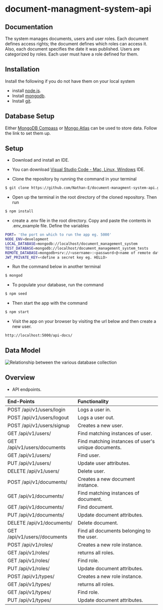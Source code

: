 # document-managment-system-api

## Documentation

The system manages documents, users and user roles. Each document defines access rights; the document defines which roles can access it. Also, each document specifies the date it was published.
Users are categorized by roles. Each user must have a role defined for them.

## Installation
Install the following if you do not have them on your local system

* install [node.js](http://nodejs.org/).
* Install [mongodb](https://www.mongodb.org/downloads).
* Install [git](https://www.atlassian.com/git/tutorials/install-git).

## Database Setup

Either [MongoDB Compass](https://docs.mongodb.com/compass/master/install/) or [Mongo Atlas](https://www.mongodb.com/cloud/atlas) can be used to store data. Follow the link to set them up.

## Setup
* Download and install an IDE.
* You can download [Visual Studio Code - Mac, Linux, Windows](https://code.visualstudio.com/download) IDE.

* Clone the repository by running the command in your terminal

```sh
$ git clone https://github.com/Nathan-E/document-managment-system-api.git
```
* Open up the terminal in the root directory of the cloned repository. Then run

```sh
$ npm install
```
* create a .env file in the root directory. Copy and paste the contents in .env_example file. Define the variables

```sh
PORT= 'the port on which to run the app eg. 5000'
NODE_ENV=development
LOCAL_DATABASE=mongodb://localhost/document_management_system
TEST_DATABASE=mongodb://localhost/document_management_system_tests
REMOTE_DATABASE=mongodb+srv://<username>:<password>@<name of remote database, atlas>db-ua8ev.mongodb.net/test?retryWrites=true
JWT_PRIVATE_KEY=<define a secret key eg. HELLO>
```
* Run the command below in another terminal

```sh
$ mongod
```

* To populate your database, run the command

```sh
$ npm seed
```

* Then start the app with the command

```sh
$ npm start
```
* Visit the app on your browser by visiting the url below
and then create a new user.

```sh
http://localhost:5000/api-docs/
```

## Data Model
![Relationship between the various database collection](https://github.com/Nathan-E/document-managment-system-api/blob/master/img/dataModelRelations.png)

## Overview
* API endpoints.

|End-Points                       | Functionality|
| :---            |          :--- |
|POST /api/v1/users/login              | Logs a user in.|
|POST /api/v1/users/logout             | Logs a user out.|
|POST /api/v1/users/signup                   | Creates a new user.|
|GET /api/v1/users/                    | Find matching instances of user.|
|GET /api/v1/users/documents                   | Find matching instances of user's unique documents.|
|GET /api/v1/users/<id>                | Find user.|
|PUT /api/v1/users/<id>                | Update user attributes.|
|DELETE /api/v1/users/<id>             | Delete user.|
|POST /api/v1/documents/               | Creates a new document instance.|
|GET /api/v1/documents/                | Find matching instances of document.|
|GET /api/v1/documents/<id>            | Find document.|
|PUT /api/v1/documents/<id>            | Update document attributes.|
|DELETE /api/v1/documents/<id>         | Delete document.|
|GET /api/v1/users/<id>/documents      | Find all documents belonging to the user.|
|POST /api/v1/roles/               | Creates a new role instance.|
|GET /api/v1/roles/                | returns all roles.|
|GET /api/v1/roles/<id>            | Find role.|
|PUT /api/v1/roles/<id>            | Update document attributes.|
|POST /api/v1/types/               | Creates a new role instance.|
|GET /api/v1/types/                | returns all roles.|
|GET /api/v1/types/<id>            | Find role.|
|PUT /api/v1/types/<id>            | Update document attributes.|



